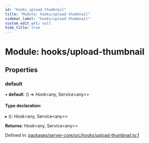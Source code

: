 ```yaml
---
id: "hooks_upload_thumbnail"
title: "Module: hooks/upload-thumbnail"
sidebar_label: "hooks/upload-thumbnail"
custom_edit_url: null
hide_title: true
---
```


# Module: hooks/upload-thumbnail

## Properties

### default

• **default**: () => *Hook*<any, Service<any\>\>

#### Type declaration:

▸ (): *Hook*<any, Service<any\>\>

**Returns:** *Hook*<any, Service<any\>\>

Defined in: [packages/server-core/src/hooks/upload-thumbnail.ts:1](https://github.com/xr3ngine/xr3ngine/blob/65dfcf39a/packages/server-core/src/hooks/upload-thumbnail.ts#L1)
